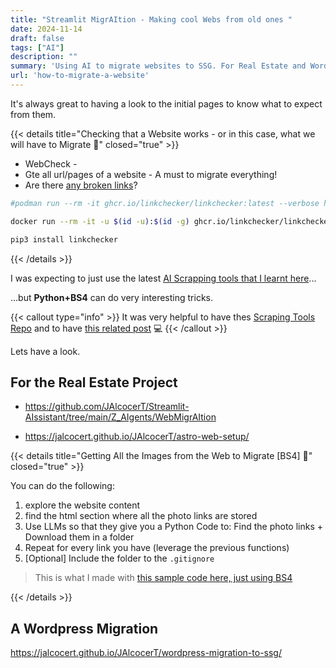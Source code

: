 ```yaml
---
title: "Streamlit MigrAItion - Making cool Webs from old ones "
date: 2024-11-14
draft: false
tags: ["AI"]
description: ""
summary: 'Using AI to migrate websites to SSG. For Real Estate and Wordpress projects.'
url: 'how-to-migrate-a-website'
---
```



It's always great to having a look to the initial pages to know what to expect from them.


{{< details title="Checking that a Website works - or in this case, what we will have to Migrate 📌" closed="true" >}}

* WebCheck - 
* Gte all url/pages of a website - A must to migrate everything!
* Are there [any broken links](https://fossengineer.com/nextjs-ssg/#do-i-got-any-broken-links)?

```sh
#podman run --rm -it ghcr.io/linkchecker/linkchecker:latest --verbose https://fossengineer.com > linkchecker_output.txt

docker run --rm -it -u $(id -u):$(id -g) ghcr.io/linkchecker/linkchecker:latest --verbose https://www.jmodels.net

pip3 install linkchecker
```

{{< /details >}}

I was expecting to just use the latest [AI Scrapping tools that I learnt here](https://jalcocert.github.io/JAlcocerT/scrap-and-chat-with-the-web/)...

...but **Python+BS4** can do very interesting tricks.

{{< callout type="info" >}}
It was very helpful to have thes [Scraping Tools Repo](https://github.com/JAlcocerT/Scrap_Tools) and to have [this related post](https://jalcocert.github.io/JAlcocerT/scrap-and-chat-with-the-web/) 💻 
{{< /callout >}}

Lets have a look.


## For the Real Estate Project

* https://github.com/JAlcocerT/Streamlit-AIssistant/tree/main/Z_AIgents/WebMigrAItion

* https://jalcocert.github.io/JAlcocerT/astro-web-setup/

{{< details title="Getting All the Images from the Web to Migrate [BS4] 📌" closed="true" >}}

You can do the following:

1. explore the website content
2. find the html section where all the photo links are stored
3. Use LLMs so that they give you a Python Code to: Find the photo links + Download them in a folder
4. Repeat for every link you have (leverage the previous functions)
5. [Optional] Include the folder to the `.gitignore`


> This is what I made with [this sample code here, just using BS4](https://github.com/JAlcocerT/Streamlit-AIssistant/blob/main/Z_AIgents/WebMigrAItion/OpenAI_MigrateWebInfo_v2.py)

{{< /details >}}

## A Wordpress Migration

https://jalcocert.github.io/JAlcocerT/wordpress-migration-to-ssg/